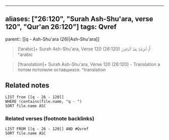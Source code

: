 
---
aliases: ["26:120", "Surah Ash-Shu'ara, verse 120", "Qur'an 26:120"]
tags: Qvref
---

parent:: [[q - Ash-Shu'ara (26)|Ash-Shu'ara]]

> [!arabic]+ Surah Ash-Shu'ara, Verse 120 (26:120)
> <span class="quran-arabic">ثُمَّ أَغْرَقْنَا بَعْدُ ٱلْبَاقِينَ</span>
^arabic

> [!translation]+ Surah Ash-Shu'ara, Verse 120 (26:120) - Translation
> а потом потопили оставшихся.
^translation



## Related notes
```dataview
LIST from [[q - 26 - 120]]
WHERE !contains(file.name, "q - ")
SORT file.name ASC
```

### Related verses (footnote backlinks)
```dataview
LIST FROM [[q - 26 - 120]] AND #Qvref
SORT file.name ASC
```

